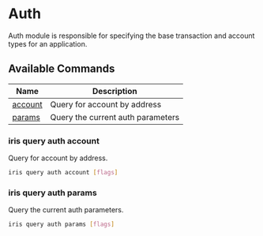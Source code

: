 # Auth

Auth module is responsible for specifying the base transaction and account types for an application.

## Available Commands

| Name                                  | Description                                            |
| ------------------------------------- | ------------------------------------------------------ |
| [account](#iris-query-auth-account)| Query for account by address     |
| [params](#iris-query-auth-params)| Query the current auth parameters  |


### iris query auth account

Query for account by address.

```bash
iris query auth account [flags]
```

### iris query auth params

Query the current auth parameters.

```bash
iris query auth params [flags]
```
